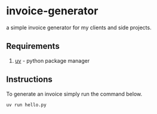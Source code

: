 # invoice-generator
a simple invoice generator for my clients and side projects.

## Requirements
1. [uv](https://docs.astral.sh/uv/) - python package manager

## Instructions
To generate an invoice simply run the command below.

```shell
uv run hello.py
```
